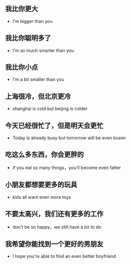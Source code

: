 ## 我比你更大
- I'm bigger than you

## 我比你聪明多了
- I'm so much smarter than you

## 我比你小点 
- I'm a bit smaller than you

## 上海很冷，但北京更冷
- shanghai is cold but beijing is colder

## 今天已经很忙了，但是明天会更忙
- Today is already busy but tomorrow will be even busier
  
## 吃这么多东西，你会更胖的 
- if you eat so many things，you'll become even fatter

## 小朋友都想要更多的玩具 
- kids all want even more toys

## 不要太高兴，我们还有更多的工作 
- don't be so happy，we still have a lot to do

## 我希望你能找到一个更好的男朋友 
- I hope you're able to find an even better boyfriend
